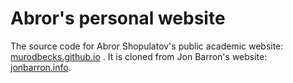 # Abror's personal website

The source code for Abror Shopulatov's public academic website: [murodbecks.github.io](https://murodbecks.github.io/) . It is cloned from Jon Barron's website: [jonbarron.info](https://github.com/jonbarron/jonbarron.github.io).